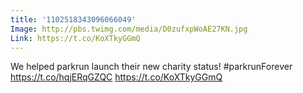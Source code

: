 ```yaml
---
title: '1102518343096066049'
Image: http://pbs.twimg.com/media/D0zufxpWoAE27KN.jpg
Link: https://t.co/KoXTkyGGmQ
---
```


We helped parkrun launch their new charity status! #parkrunForever
https://t.co/hqjERqGZQC https://t.co/KoXTkyGGmQ